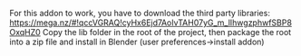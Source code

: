 For this addon to work, you have to download the third party libraries:
https://mega.nz/#!qccVGRAQ!cyHx6Ejd7AoIvTAH07yG_m_lIhwgzphwfSBP8OxqHZ0
Copy the lib folder in the root of the project, then package the root into a zip file and install in Blender (user preferences->install addon)